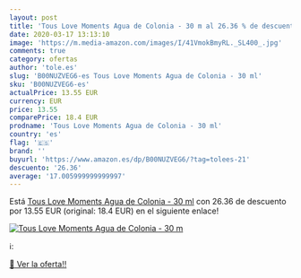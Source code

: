 ```yaml
---
layout: post
title: 'Tous Love Moments Agua de Colonia - 30 m al 26.36 % de descuento'
date: 2020-03-17 13:13:10
image: 'https://m.media-amazon.com/images/I/41VmokBmyRL._SL400_.jpg'
comments: true
category: ofertas
author: 'tole.es'
slug: 'B00NUZVEG6-es Tous Love Moments Agua de Colonia - 30 ml'
sku: 'B00NUZVEG6-es'
actualPrice: 13.55 EUR
currency: EUR
price: 13.55
comparePrice: 18.4 EUR
prodname: 'Tous Love Moments Agua de Colonia - 30 ml'
country: 'es'
flag: '🇪🇸'
brand: ''
buyurl: 'https://www.amazon.es/dp/B00NUZVEG6/?tag=tolees-21'
descuento: '26.36'
average: '17.005999999999997'
---
```


Está [Tous Love Moments Agua de Colonia - 30 ml](https://www.amazon.es/dp/B00NUZVEG6/?tag=tolees-21) con 26.36 de descuento por 13.55 EUR (original: 18.4 EUR) en el siguiente enlace!

[![Tous Love Moments Agua de Colonia - 30 m](https://m.media-amazon.com/images/I/41VmokBmyRL._SL400_.jpg)](https://www.amazon.es/dp/B00NUZVEG6/?tag=tolees-21)

ℹ️:


[🛒 Ver la oferta!!](https://www.amazon.es/dp/B00NUZVEG6/?tag=tolees-21)
